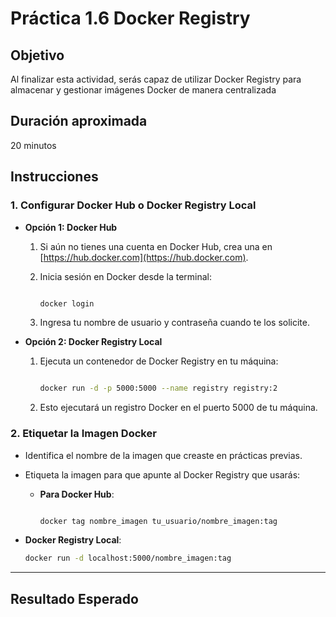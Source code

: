# Práctica 1.6 Docker Registry

## Objetivo
Al finalizar esta actividad, serás capaz de utilizar Docker Registry para almacenar y gestionar imágenes Docker de manera centralizada


## Duración aproximada

20 minutos



## Instrucciones


### 1. Configurar Docker Hub o Docker Registry Local

   - **Opción 1: Docker Hub**
     1. Si aún no tienes una cuenta en Docker Hub, crea una en [https://hub.docker.com](https://hub.docker.com).


     2. Inicia sesión en Docker desde la terminal:
        ```bash

        docker login
        ```

     3. Ingresa tu nombre de usuario y contraseña cuando te los solicite.

   - **Opción 2: Docker Registry Local**
     1. Ejecuta un contenedor de Docker Registry en tu máquina:
        ```bash

        docker run -d -p 5000:5000 --name registry registry:2
        ```

     2. Esto ejecutará un registro Docker en el puerto 5000 de tu máquina.

### 2. Etiquetar la Imagen Docker

   - Identifica el nombre de la imagen que creaste en prácticas previas.

   - Etiqueta la imagen para que apunte al Docker Registry que usarás:

     - **Para Docker Hub**:
       ```bash

       docker tag nombre_imagen tu_usuario/nombre_imagen:tag
       ```

   - **Docker Registry Local**:

     ```bash
     docker run -d localhost:5000/nombre_imagen:tag
     ```

---

## Resultado Esperado

